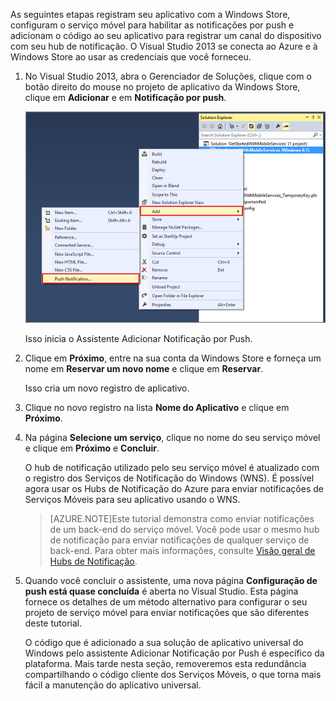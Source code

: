 As seguintes etapas registram seu aplicativo com a Windows Store, configuram o serviço móvel para habilitar as notificações por push e adicionam o código ao seu aplicativo para registrar um canal do dispositivo com seu hub de notificação. O Visual Studio 2013 se conecta ao Azure e à Windows Store ao usar as credenciais que você forneceu.

1. No Visual Studio 2013, abra o Gerenciador de Soluções, clique com o botão direito do mouse no projeto de aplicativo da Windows Store, clique em **Adicionar** e em **Notificação por push**. 

	![Adicionar o assistente Notificação por Push no Visual Studio 2013](./media/mobile-services-create-new-push-vs2013/mobile-add-push-notifications-vs2013.png)

	Isso inicia o Assistente Adicionar Notificação por Push.

2. Clique em **Próximo**, entre na sua conta da Windows Store e forneça um nome em **Reservar um novo nome** e clique em **Reservar**.

	Isso cria um novo registro de aplicativo.

3. Clique no novo registro na lista **Nome do Aplicativo** e clique em **Próximo**.

4. Na página **Selecione um serviço**, clique no nome do seu serviço móvel e clique em **Próximo** e **Concluir**.

	O hub de notificação utilizado pelo seu serviço móvel é atualizado com o registro dos Serviços de Notificação do Windows (WNS). É possível agora usar os Hubs de Notificação do Azure para enviar notificações de Serviços Móveis para seu aplicativo usando o WNS.

	>[AZURE.NOTE]Este tutorial demonstra como enviar notificações de um back-end do serviço móvel. Você pode usar o mesmo hub de notificação para enviar notificações de qualquer serviço de back-end. Para obter mais informações, consulte [Visão geral de Hubs de Notificação](http://msdn.microsoft.com/library/azure/jj927170.aspx).

5. Quando você concluir o assistente, uma nova página **Configuração de push está quase concluída** é aberta no Visual Studio. Esta página fornece os detalhes de um método alternativo para configurar o seu projeto de serviço móvel para enviar notificações que são diferentes deste tutorial.

	O código que é adicionado a sua solução de aplicativo universal do Windows pelo assistente Adicionar Notificação por Push é específico da plataforma. Mais tarde nesta seção, removeremos esta redundância compartilhando o código cliente dos Serviços Móveis, o que torna mais fácil a manutenção do aplicativo universal.

<!-- URLs. -->
[Get started with Mobile Services]: /develop/mobile/tutorials/get-started/
[Get started with data]: /develop/mobile/tutorials/get-started-with-data-dotnet/
[Import your publishsettings file in Visual Studio 2013]: ../articles/mobile-services/mobile-services-windows-how-to-import-publishsettings.md

<!---HONumber=62-->